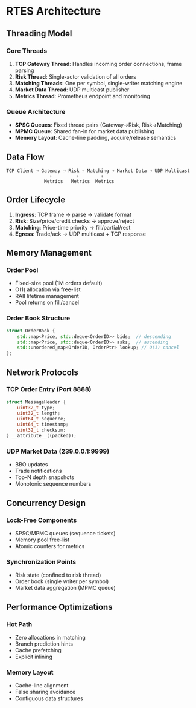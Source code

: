 # RTES Architecture

## Threading Model

### Core Threads
1. **TCP Gateway Thread**: Handles incoming order connections, frame parsing
2. **Risk Thread**: Single-actor validation of all orders  
3. **Matching Threads**: One per symbol, single-writer matching engine
4. **Market Data Thread**: UDP multicast publisher
5. **Metrics Thread**: Prometheus endpoint and monitoring

### Queue Architecture
- **SPSC Queues**: Fixed thread pairs (Gateway→Risk, Risk→Matching)
- **MPMC Queue**: Shared fan-in for market data publishing
- **Memory Layout**: Cache-line padding, acquire/release semantics

## Data Flow

```
TCP Client → Gateway → Risk → Matching → Market Data → UDP Multicast
                ↓         ↓        ↓
              Metrics   Metrics  Metrics
```

## Order Lifecycle

1. **Ingress**: TCP frame → parse → validate format
2. **Risk**: Size/price/credit checks → approve/reject  
3. **Matching**: Price-time priority → fill/partial/rest
4. **Egress**: Trade/ack → UDP multicast + TCP response

## Memory Management

### Order Pool
- Fixed-size pool (1M orders default)
- O(1) allocation via free-list
- RAII lifetime management
- Pool returns on fill/cancel

### Order Book Structure
```cpp
struct OrderBook {
    std::map<Price, std::deque<OrderID>> bids;  // descending
    std::map<Price, std::deque<OrderID>> asks;  // ascending  
    std::unordered_map<OrderID, OrderPtr> lookup; // O(1) cancel
};
```

## Network Protocols

### TCP Order Entry (Port 8888)
```cpp
struct MessageHeader {
    uint32_t type;
    uint32_t length;
    uint64_t sequence;
    uint64_t timestamp;
    uint32_t checksum;
} __attribute__((packed));
```

### UDP Market Data (239.0.0.1:9999)
- BBO updates
- Trade notifications  
- Top-N depth snapshots
- Monotonic sequence numbers

## Concurrency Design

### Lock-Free Components
- SPSC/MPMC queues (sequence tickets)
- Memory pool free-list
- Atomic counters for metrics

### Synchronization Points
- Risk state (confined to risk thread)
- Order book (single writer per symbol)
- Market data aggregation (MPMC queue)

## Performance Optimizations

### Hot Path
- Zero allocations in matching
- Branch prediction hints
- Cache prefetching
- Explicit inlining

### Memory Layout
- Cache-line alignment
- False sharing avoidance
- Contiguous data structures